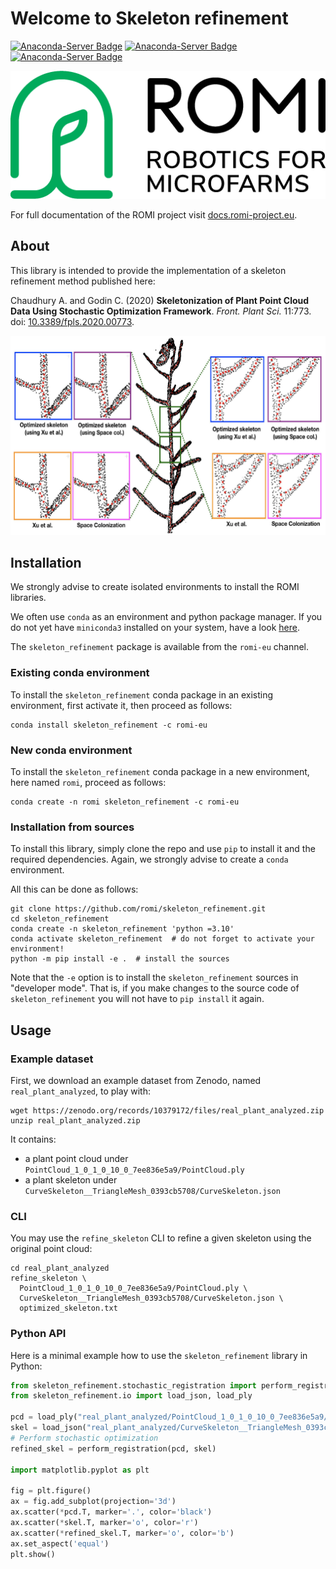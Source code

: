 # Welcome to Skeleton refinement
[![Anaconda-Server Badge](https://anaconda.org/romi-eu/skeleton_refinement/badges/version.svg)](https://anaconda.org/romi-eu/skeleton_refinement)
[![Anaconda-Server Badge](https://anaconda.org/romi-eu/skeleton_refinement/badges/platforms.svg)](https://anaconda.org/romi-eu/skeleton_refinement)
[![Anaconda-Server Badge](https://anaconda.org/romi-eu/skeleton_refinement/badges/license.svg)](https://anaconda.org/romi-eu/skeleton_refinement)

![ROMI_ICON2_greenB.png](assets/images/ROMI_ICON2_greenB.png)

For full documentation of the ROMI project visit [docs.romi-project.eu](https://docs.romi-project.eu/).

## About

This library is intended to provide the implementation of a skeleton refinement method published here:

Chaudhury A. and Godin C. (2020) **Skeletonization of Plant Point Cloud Data Using Stochastic Optimization Framework**. _Front. Plant Sci._ 11:773. doi: [10.3389/fpls.2020.00773](https://doi.org/10.3389/fpls.2020.00773).

![Skeleton refinement result on arabidopsis data.](../arabidopsis_example.png)


## Installation

We strongly advise to create isolated environments to install the ROMI libraries.

We often use `conda` as an environment and python package manager.
If you do not yet have `miniconda3` installed on your system, have a look [here](https://docs.conda.io/en/latest/miniconda.html).

The `skeleton_refinement` package is available from the `romi-eu` channel.

### Existing conda environment
To install the `skeleton_refinement` conda package in an existing environment, first activate it, then proceed as follows:
```shell
conda install skeleton_refinement -c romi-eu
```

### New conda environment
To install the `skeleton_refinement` conda package in a new environment, here named `romi`, proceed as follows:
```shell
conda create -n romi skeleton_refinement -c romi-eu
```

### Installation from sources
To install this library, simply clone the repo and use `pip` to install it and the required dependencies.
Again, we strongly advise to create a `conda` environment.

All this can be done as follows:
```shell
git clone https://github.com/romi/skeleton_refinement.git
cd skeleton_refinement
conda create -n skeleton_refinement 'python =3.10'
conda activate skeleton_refinement  # do not forget to activate your environment!
python -m pip install -e .  # install the sources
```

Note that the `-e` option is to install the `skeleton_refinement` sources in "developer mode".
That is, if you make changes to the source code of `skeleton_refinement` you will not have to `pip install` it again.


## Usage

### Example dataset

First, we download an example dataset from Zenodo, named `real_plant_analyzed`, to play with:

```shell
wget https://zenodo.org/records/10379172/files/real_plant_analyzed.zip
unzip real_plant_analyzed.zip
```

It contains:
  * a plant point cloud under `PointCloud_1_0_1_0_10_0_7ee836e5a9/PointCloud.ply`
  * a plant skeleton under `CurveSkeleton__TriangleMesh_0393cb5708/CurveSkeleton.json`


### CLI

You may use the `refine_skeleton` CLI to refine a given skeleton using the original point cloud: 

```shell
cd real_plant_analyzed
refine_skeleton \
  PointCloud_1_0_1_0_10_0_7ee836e5a9/PointCloud.ply \
  CurveSkeleton__TriangleMesh_0393cb5708/CurveSkeleton.json \
  optimized_skeleton.txt
```

### Python API

Here is a minimal example how to use the `skeleton_refinement` library in Python:

```python
from skeleton_refinement.stochastic_registration import perform_registration
from skeleton_refinement.io import load_json, load_ply

pcd = load_ply("real_plant_analyzed/PointCloud_1_0_1_0_10_0_7ee836e5a9/PointCloud.ply")
skel = load_json("real_plant_analyzed/CurveSkeleton__TriangleMesh_0393cb5708/CurveSkeleton.json", "points")
# Perform stochastic optimization
refined_skel = perform_registration(pcd, skel)

import matplotlib.pyplot as plt

fig = plt.figure()
ax = fig.add_subplot(projection='3d')
ax.scatter(*pcd.T, marker='.', color='black')
ax.scatter(*skel.T, marker='o', color='r')
ax.scatter(*refined_skel.T, marker='o', color='b')
ax.set_aspect('equal')
plt.show()
```
